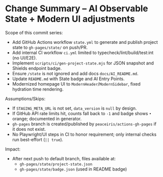 # Change Summary – AI Observable State + Modern UI adjustments

Scope of this commit series:
- Add GitHub Actions workflow `state.yml` to generate and publish project state to `gh-pages/state/` on push/PR.
- Add internal CI workflow `ci.yml` limited to typecheck/lint/build/test:int (no UI/E2E).
- Implement `scripts/ci/gen-project-state.mjs` for JSON snapshot and Shields endpoint badge.
- Ensure `/state` is not ignored and add docs `docs/AI_README.md`.
- Update `README.md` with State badge and AI Entry Points.
- Modernized homepage UI to `ModernHeader`/`ModernSidebar`, fixed hydration time rendering.

Assumptions/Skips:
- If `STAGING_META_URL` is not set, `data_version` is `null` by design.
- If GitHub API rate limits hit, counts fall back to `-1` and badge shows `•` orange; documented in generator.
- `gh-pages` branch is created/published by `peaceiris/actions-gh-pages` if it does not exist.
- No Playwright/UI steps in CI to honor requirement; only internal checks run best-effort (`|| true`).

Impact:
- After next push to default branch, files available at:
  - `gh-pages/state/project-state.json`
  - `gh-pages/state/badge.json` (used in README badge)